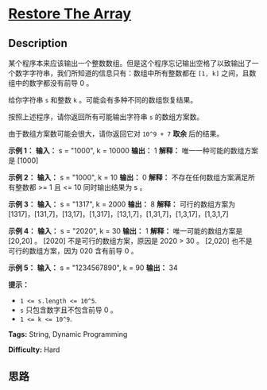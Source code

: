 # [Restore The Array][title]

## Description

某个程序本来应该输出一个整数数组。但是这个程序忘记输出空格了以致输出了一个数字字符串，我们所知道的信息只有：数组中所有整数都在 `[1, k]`
之间，且数组中的数字都没有前导 0 。

给你字符串 `s` 和整数 `k` 。可能会有多种不同的数组恢复结果。

按照上述程序，请你返回所有可能输出字符串 `s` 的数组方案数。

由于数组方案数可能会很大，请你返回它对 `10^9 + 7`  **取余**  后的结果。



**示例 1：**
            **输入：** s = "1000", k = 10000    **输出：** 1    **解释：** 唯一一种可能的数组方案是 [1000]    

**示例 2：**
            **输入：** s = "1000", k = 10    **输出：** 0    **解释：** 不存在任何数组方案满足所有整数都 >= 1 且 <= 10 同时输出结果为 s 。    

**示例 3：**
            **输入：** s = "1317", k = 2000    **输出：** 8    **解释：** 可行的数组方案为 [1317]，[131,7]，[13,17]，[1,317]，[13,1,7]，[1,31,7]，[1,3,17]，[1,3,1,7]    

**示例 4：**
            **输入：** s = "2020", k = 30    **输出：** 1    **解释：** 唯一可能的数组方案是 [20,20] 。 [2020] 不是可行的数组方案，原因是 2020 > 30 。 [2,020] 也不是可行的数组方案，因为 020 含有前导 0 。    

**示例 5：**
            **输入：** s = "1234567890", k = 90    **输出：** 34    



**提示：**

  * `1 <= s.length <= 10^5`.
  * `s` 只包含数字且不包含前导 0 。
  * `1 <= k <= 10^9`.


**Tags:** String, Dynamic Programming

**Difficulty:** Hard

## 思路

[title]: https://leetcode-cn.com/problems/restore-the-array

